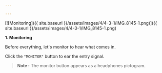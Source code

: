 ```yaml
---

---
```


[![Monitoring]({{ site.baseurl }}/assets/images/4/4-3-1/IMG_8145-1.png)]({{
site.baseurl }}/assets/images/4/4-3-1/IMG_8145-1.png)

**1. Monitoring**

Before everything, let's monitor to hear what comes in.

Click the `"MONITOR"` button to ear the entry signal.

> **Note :** The monitor button appears as a headphones pictogram.
